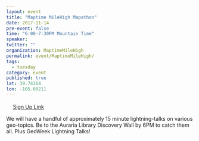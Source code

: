 ```yaml
---
layout: event
title: "Maptime MileHigh Mapathon"
date: 2017-11-14
pre-event: false
time: "6:00-7:30PM Mountain Time"
speaker:
twitter: ""
organization: MaptimeMileHigh
permalink: event/MaptimeMileHigh/
tags:
  - tuesday
category: event
published: true
lat: 39.74364
lon: -105.00211
---
```

　
<a href="https://www.meetup.com/MaptimeMileHigh/events/244510689/"> Sign Up Link </a>

We will have a handful of approximately 15 minute lightning-talks on various geo-topics. Be to the Auraria Library Discovery Wall by 6PM to catch them all. Plus GeoWeek Lightning Talks!
